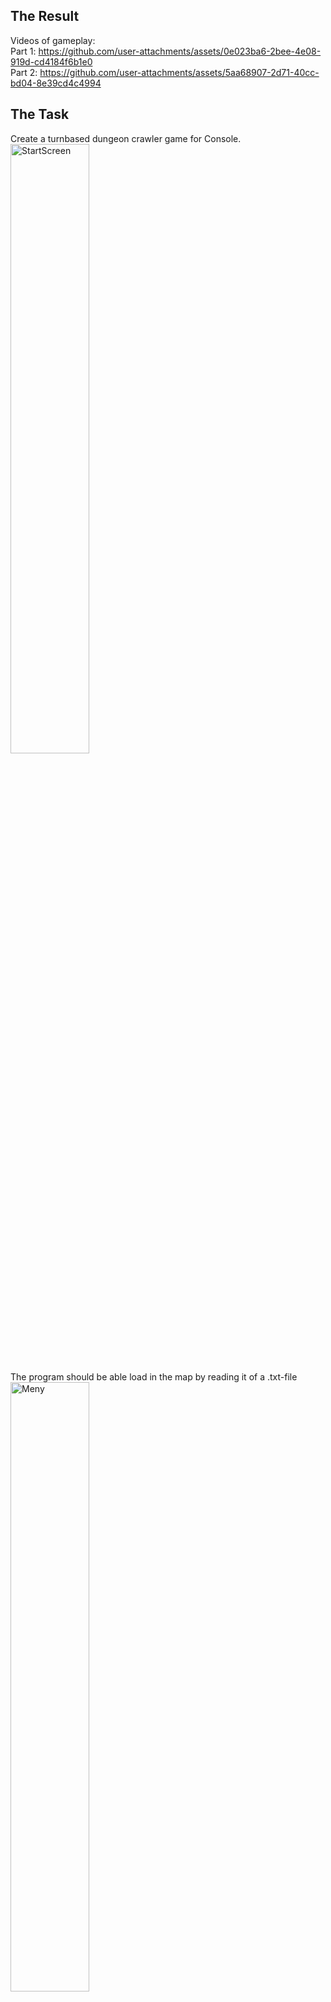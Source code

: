 ## The Result  
Videos of gameplay:  
Part 1: https://github.com/user-attachments/assets/0e023ba6-2bee-4e08-919d-cd4184f6b1e0  
Part 2: https://github.com/user-attachments/assets/5aa68907-2d71-40cc-bd04-8e39cd4c4994   

## The Task  
Create a turnbased dungeon crawler game for Console.  
<img width="50%" height="50%" alt="StartScreen" src="https://github.com/user-attachments/assets/1ab16be6-7a59-4315-beea-0eb02de751e1" />
  
The program should be able load in the map by reading it of a .txt-file  
<img width="50%" height="50%" alt="Meny" src="https://github.com/user-attachments/assets/37e1ee06-ca7a-4ae8-951d-4fccfcc50712" />
  
The game should have a couple of enemies with specific moving-patterns.  
  - Snake - runs away from you when you get close  
  - Rat - moves randomly one step in any direction  
<img width="50%" height="50%" alt="RatFight" src="https://github.com/user-attachments/assets/7b9278ea-937a-4389-a92e-5d511485056c" />  
  
Your vision should be at a set distance and walls stay visable after discovered.  
<img width="50%" height="50%" alt="ExploreSnakeCave" src="https://github.com/user-attachments/assets/eac8fd6f-4dbc-4bca-9687-c17766dde7df" />
  
Both player and enemies can attack and the attacked unit should also preform a counterattack.  
The attack and defence are calculated by dice throws.  
<img width="50%" height="50%" alt="KingsTailAttack" src="https://github.com/user-attachments/assets/d9b123c1-6b7f-46c8-bdd3-d35722f10f87" />

  
  
## The Extra features I added  
  
- Added the weapon "lazer"  
- Added the enemy "RatKing" with the specialattack "TheKingsTail"  
- Added a map generator 
- Added a scoringsystem
- Added music  
- Added titlescreen, menu and endscreen  
  
  

